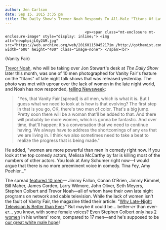 ```yaml
---
author: Jen Carlson
date: Sep 15, 2015 3:35 pm
title: The Daily Show's Trevor Noah Responds To All-Male "Titans Of Late Night" Photo
---
```


	
										<p><span class="mt-enclosure mt-enclosure-image" style="display: inline;"> <img alt="newphpijLGy2AM.jpg" src="https://web.archive.org/web/20160115045217im_/http://gothamist.com/attachments/arts_jen/newphpijLGy2AM.jpg" width="600" height="400" class="image-none"> </span><br>
<span class="photo_caption">(Vanity Fair)</span></p>

<p><a href="https://web.archive.org/web/20160115045217/http://gothamist.com/tags/trevornoah">Trevor Noah</a>, who will be taking over Jon Stewart&apos;s desk at <em>The Daily Show</em> later this month, was one of 10 men photographed for Vanity Fair&apos;s feature on the &quot;titans&quot; of late night talk shows that was released yesterday. The photo was met with uproar over the lack of women in the late night world, and Noah has now responded, <a href="https://web.archive.org/web/20160115045217/http://www.newsweek.com/trevor-noah-women-are-more-powerful-men-comedy-372142">telling Newsweek</a>:</p><blockquote>&quot;Yes, that Vanity Fair [spread] is all men, which is what it is. But I guess what we need to look at is how is that evolving? The first step in that is you go, OK, there&apos;s two men of color. That&apos;s a big jump. Pretty soon there will be a woman that&apos;ll be added to that. And there will probably be more women, which is gonna be fantastic. And over time, that&apos;ll happen; it&apos;s a conversation that we need to continue having. We always have to address the shortcomings of any era that we are living in. I think we also sometimes need to take a beat to realize the progress that is being made.&quot;</blockquote><p></p>

<p>He added, &quot;women are more powerful than men in comedy right now. If you look at the top comedy actors, Melissa McCarthy by far is killing most of the numbers of other actors. You look at Amy Schumer right now&#x2014;I would argue that there is no more preeminent voice in comedy. Tina Fey, Amy Poehler...&quot;</p>

<p>The spread <a href="https://web.archive.org/web/20160115045217/http://gothamist.com/2015/09/14/vanity_fair_late_night_hosts.php">featured 10 men</a>&#x2014; Jimmy Fallon, Conan O&#x2019;Brien, Jimmy Kimmel, Bill Maher, James Corden, Larry Wilmore, John Oliver, Seth Meyers, Stephen Colbert and Trevor Noah&#x2014;all of whom have their own late night programs on network and cable television. While the lack of women isn&apos;t the fault of Vanity Fair, the magazine titled their article: &quot;<a href="https://web.archive.org/web/20160115045217/http://www.vanityfair.com/hollywood/2015/09/late-night-tv-colbert-fallon-kimmel?mbid=social_twitter">Why Late-Night Television Is Better than Ever</a>.&quot; But maybe it could be... better-<em>er</em> than ever-<em>er</em>... you know, with some female voices? Even Stephen Colbert <a href="https://web.archive.org/web/20160115045217/http://splitsider.com/2015/09/17-men-2-women-colberts-writers-room-shows-that-nothings-changed-in-late-night/">only has 2 women</a> in his writers&apos; room, compared to 17 men&#x2014;and he&apos;s supposed to be <a href="https://web.archive.org/web/20160115045217/http://splitsider.com/2015/08/stephen-colbert-vows-that-late-show-will-celebrate-womens-voices/">our great white male hope</a>!</p>					
										
									
				